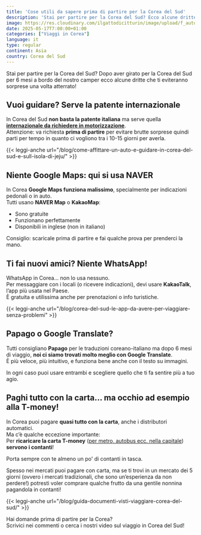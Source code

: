 ```yaml
---
title: 'Cose utili da sapere prima di partire per la Corea del Sud'
description: 'Stai per partire per la Corea del Sud? Ecco alcune dritte che ti eviteranno sorprese una volta atterrato!'
image: https://res.cloudinary.com/ilgattodicitturin/image/upload/f_auto,q_auto,w_800,dpr_auto/v1751874575/Articoli/Corea/guida-alla-corea-del-sud_vsi2js.png
date: 2025-05-17T7:00:00+01:00
categories: ["Viaggi in Corea"]
language: it
type: regular   
continent: Asia
country: Corea del Sud
---
```


Stai per partire per la Corea del Sud? Dopo aver girato per la Corea del Sud per 6 mesi a bordo del nostro camper ecco alcune dritte che ti eviteranno sorprese una volta atterrato!

## Vuoi guidare? Serve la patente internazionale

In Corea del Sud **non basta la patente italiana** ma serve quella **[internazionale da richiedere in motorizzazione](/blog/patente-internazionale-guida-completa-requisiti-costi)**.  
Attenzione: va richiesta **prima di partire** per evitare brutte sorprese quindi parti per tempo in quanto ci vogliono tra i 10-15 giorni per averla.

{{< leggi-anche url="/blog/come-affittare-un-auto-e-guidare-in-corea-del-sud-e-sull-isola-di-jeju/" >}}

## Niente Google Maps: qui si usa NAVER

In Corea **Google Maps funziona malissimo**, specialmente per indicazioni pedonali o in auto.  
Tutti usano **NAVER Map** o **KakaoMap**:  
- Sono gratuite  
- Funzionano perfettamente  
- Disponibili in inglese (non in italiano)

Consiglio: scaricale prima di partire e fai qualche prova per prenderci la mano.

## Ti fai nuovi amici? Niente WhatsApp!

WhatsApp in Corea… non lo usa nessuno.  
Per messaggiare con i locali (o ricevere indicazioni), devi usare **KakaoTalk**, l’app più usata nel Paese.  
È gratuita e utilissima anche per prenotazioni o info turistiche.

{{< leggi-anche url="/blog/corea-del-sud-le-app-da-avere-per-viaggiare-senza-problemi" >}}

## Papago o Google Translate?

Tutti consigliano **Papago** per le traduzioni coreano-italiano ma dopo 6 mesi di viaggio, **noi ci siamo trovati molto meglio con Google Translate**.  
È più veloce, più intuitivo, e funziona bene anche con il testo su immagini.

In ogni caso puoi usare entrambi e scegliere quello che ti fa sentire più a tuo agio.

## Paghi tutto con la carta… ma occhio ad esempio alla T-money!

In Corea puoi pagare **quasi tutto con la carta**, anche i distributori automatici.  
Ma c’è qualche eccezione importante:  
Per **ricaricare la carta T-money** ([per metro, autobus ecc. nella capitale](/blog/guida-definitiva-metro-seoul-t-money)) **servono i contanti**!

Porta sempre con te almeno un po' di contanti in tasca.

Spesso nei mercati puoi pagare con carta, ma se ti trovi in un mercato dei 5 giorni (ovvero i mercati tradizionali, che sono un’esperienza da non perdere!) potresti voler comprare qualche frutto da una gentile nonnina pagandola in contanti!

{{< leggi-anche url="/blog/guida-documenti-visti-viaggiare-corea-del-sud/" >}}

Hai domande prima di partire per la Corea?  
Scrivici nei commenti o cerca i nostri video sul viaggio in Corea del Sud!  
